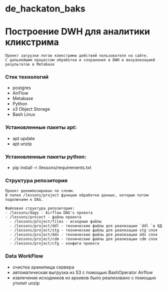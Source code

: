 # de_hackaton_baks
# Построение DWH для аналитики кликстрима

```
Проект загрузки логов кликстрима действий пользователя на сайте.
С дальнейшим процессом обработки и сохранения в DWH и визуализацией результатов в Metabase
```
### Стек технологий
- postgres
- AirFlow
- Metabase
- Python
- s3 Object Storage
- Bash Linux

### Установленные пакеты apt:
- apt update
- apt unzip

### Установленные пакеты python:
- pip install -r /lessons/requirements.txt

### Структура репозитория
```
Проект декомпозирован по слоям.
В папке /lessons/project функции обработки данных, которые потом подключаем к DAG.

Файловая структура репозитория:
- /lessons/dags - Airflow DAG's проекта
- /lessons/project - файлы проекта
  - /lessons/project/files - исходные файлы
  - /lessons/project/ddl - технические файлы для реализации `ddl `в БД
  - /lessons/project/stg - технические файлы для реализации stg слоя
  - /lessons/project/dds - технические файлы для реализации dds слоя
  - /lessons/project/cdm - технические файлы для реализации cdm слоя
  - /lessons/project/cfg - конфиги проекта

```
### Data WorkFlow
- очистка хранилища сервера
- автоматическая выгрузка из S3 c помощью BashOperator Airflow
- извлечение исходников из архивов было реализовано с помощью утилит unzip